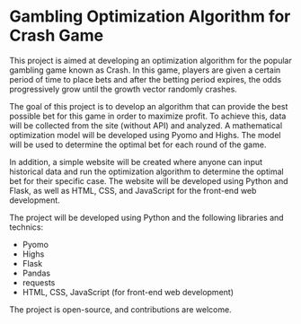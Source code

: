 # Gambling Optimization Algorithm for Crash Game #

This project is aimed at developing an optimization algorithm for the popular gambling game known as Crash. In this game, players are given a certain period of time to place bets and after the betting period expires, the odds progressively grow until the growth vector randomly crashes.

The goal of this project is to develop an algorithm that can provide the best possible bet for this game in order to maximize profit. To achieve this, data will be collected from the site (without API) and analyzed. A mathematical optimization model will be developed using Pyomo and Highs. The model will be used to determine the optimal bet for each round of the game.

In addition, a simple website will be created where anyone can input historical data and run the optimization algorithm to determine the optimal bet for their specific case. The website will be developed using Python and Flask, as well as HTML, CSS, and JavaScript for the front-end web development.

The project will be developed using Python and the following libraries and technics:

- Pyomo
- Highs
- Flask
- Pandas
- requests
- HTML, CSS, JavaScript (for front-end web development)


The project is open-source, and contributions are welcome.




